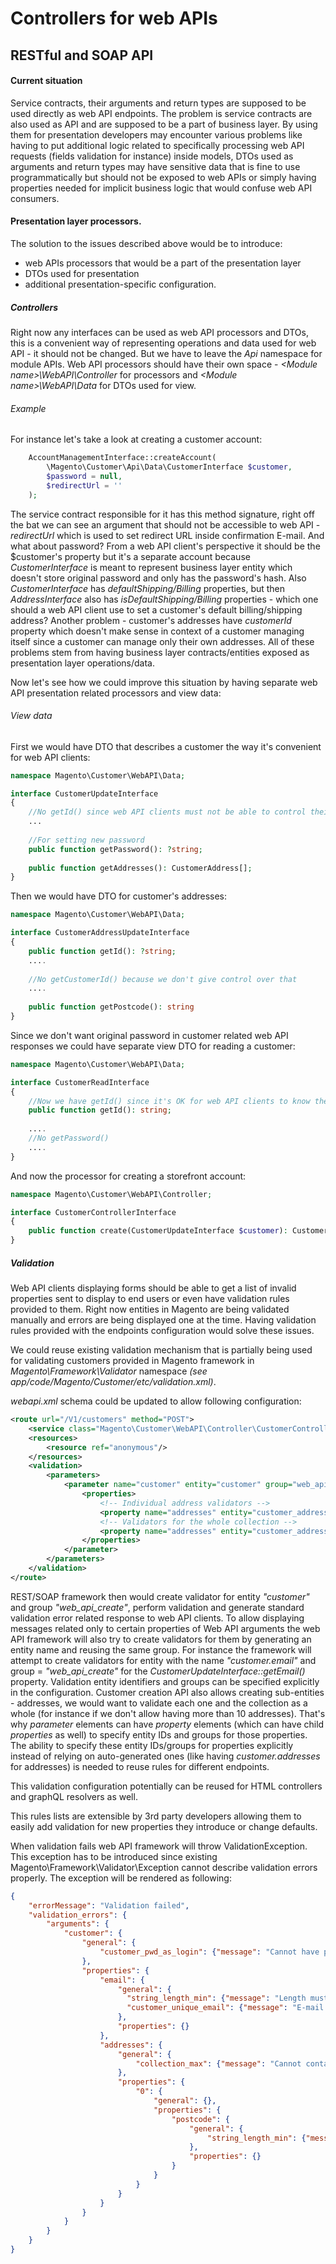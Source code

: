 # Controllers for web APIs
## RESTful and SOAP API
#### Current situation
Service contracts, their arguments and return types are supposed to be used directly
as web API endpoints. The problem is service contracts are also used as API
and are supposed to be a part of business layer. By using them for presentation developers may encounter various
problems like having to put additional logic related to specifically processing web API requests (fields validation
for instance) inside models, DTOs used as arguments and return types may have sensitive data that is fine to use programmatically but
should not be exposed to web APIs or simply having properties needed for implicit business logic that would confuse web
API consumers.
#### Presentation layer processors.
The solution to the issues described above would be to introduce:
* web APIs processors that would be a part of the
presentation layer
* DTOs used for presentation
* additional presentation-specific configuration.
##### Controllers
Right now any interfaces can be used as web API processors and DTOs, this is a convenient way of representing operations
and data used for web API - it should not be changed. But we have to leave the _Api_ namespace for module APIs. Web API
processors should have their own space - _\<Module name\>\WebAPI\Controller_ for processors and _\<Module name\>\WebAPI\Data_ for DTOs used for view.
 
###### Example
For instance let's take a look at creating a customer account:
 
```php
    AccountManagementInterface::createAccount(
        \Magento\Customer\Api\Data\CustomerInterface $customer,
        $password = null,
        $redirectUrl = ''
    );
```
 
The service contract responsible for it has this method signature, right off the bat we can see an argument that should
not be accessible to web API - _redirectUrl_ which is used to set redirect URL inside confirmation E-mail.
And what about password? From a web API client's perspective it should be the $customer's property but it's a separate
account because _CustomerInterface_ is meant to represent business layer entity which doesn't store original password
and only has the password's hash. Also _CustomerInterface_ has _defaultShipping/Billing_ properties, but then
_AddressInterface_ also has _isDefaultShipping/Billing_ properties - which one should a web API client use to set a
customer's default billing/shipping address? Another problem - customer's addresses have _customerId_ property which
doesn't make sense in context of a customer managing itself since a customer can manage only their own addresses.
All of these problems stem from having business layer contracts/entities exposed as presentation layer operations/data.
 
Now let's see how we could improve this situation by having separate web API presentation related processors and view data:
 
###### View data
First we would have DTO that describes a customer the way it's convenient for web API clients:
```php
namespace Magento\Customer\WebAPI\Data;

interface CustomerUpdateInterface
{
    //No getId() since web API clients must not be able to control their customer's ID
    ...
    
    //For setting new password
    public function getPassword(): ?string;
    
    public function getAddresses(): CustomerAddress[];
}
```
 
Then we would have DTO for customer's addresses:
```php
namespace Magento\Customer\WebAPI\Data;

interface CustomerAddressUpdateInterface
{
    public function getId(): ?string;
    ....
    
    //No getCustomerId() because we don't give control over that
    ....
    
    public function getPostcode(): string
}
```

Since we don't want original password in customer related web API responses we could have separate view DTO for reading
a customer:
```php
namespace Magento\Customer\WebAPI\Data;

interface CustomerReadInterface
{
    //Now we have getId() since it's OK for web API clients to know their customer's ID.
    public function getId(): string;
    
    ....
    //No getPassword()
    ....
}
```
 
And now the processor for creating a storefront account:
```php
namespace Magento\Customer\WebAPI\Controller;

interface CustomerControllerInterface
{
    public function create(CustomerUpdateInterface $customer): CustomerReadInterface;
}
```

##### Validation
Web API clients displaying forms should be able to get a list of invalid properties sent to display to end users or
even have validation rules provided to them. Right now entities in Magento are being validated manually and errors
are being displayed one at the time. Having validation rules provided with the endpoints configuration would solve these
issues.
 
We could reuse existing validation mechanism that is partially being used for validating customers provided in
Magento framework in _Magento\Framework\Validator_ namespace
_(see app/code/Magento/Customer/etc/validation.xml)_.
 
_webapi.xml_ schema could be updated to allow following configuration:
```xml
<route url="/V1/customers" method="POST">
    <service class="Magento\Customer\WebAPI\Controller\CustomerControllerInterface" method="create"/>
    <resources>
        <resource ref="anonymous"/>
    </resources>
    <validation>
        <parameters>
            <parameter name="customer" entity="customer" group="web_api_create">
                <properties>
                    <!-- Individual address validators -->
                    <property name="addresses" entity="customer_address" group="web_api_create_address" walk="true" />
                    <!-- Validators for the whole collection -->
                    <property name="addresses" entity="customer_addresses" group="web_api_create" walk="false" />
                </properties>
            </parameter>
        </parameters>
    </validation>
</route>
```
 
REST/SOAP framework then would create validator for entity _"customer"_ and group _"web_api_create"_, perform validation
and generate standard validation error related response to web API clients. To allow displaying messages related only to
certain properties of Web API arguments the web API framework will also try to create validators
for them by generating an entity name and reusing the same group. For instance the framework will attempt to create
validators for entity with the name _"customer.email"_ and group = _"web_api_create"_ for the
_CustomerUpdateInterface::getEmail()_ property. Validation entity identifiers and groups can be specified explicitly
in the configuration. Customer creation API also allows creating sub-entities - addresses, we would want to validate
each one and the collection as a whole (for instance if we don't allow having more than 10 addresses). That's why _parameter_ elements
can have _property_ elements (which can have child _properties_ as well) to specify entity IDs and groups for those
properties. The ability to specify these entity IDs/groups for properties explicitly instead of relying on auto-generated
ones (like having _customer.addresses_ for addresses) is needed to reuse rules for different endpoints.
 
This validation configuration potentially can be reused for HTML controllers and graphQL resolvers as well.
 
This rules lists are extensible by 3rd party developers allowing them to easily add validation for new properties
they introduce or change defaults.
 
When validation fails web API framework will throw ValidationException. This exception has to be introduced since existing
Magento\Framework\Validator\Exception cannot describe validation errors properly. The exception will be rendered as following:
 
```json
{
    "errorMessage": "Validation failed",
    "validation_errors": {
        "arguments": {
            "customer": {
                "general": {
                    "customer_pwd_as_login": {"message": "Cannot have password being equal to login"}
                },
                "properties": {
                    "email": {
                        "general": {
                          "string_length_min": {"message": "Length must be greater then 10", "min": 10},
                          "customer_unique_email": {"message": "E-mail is already in use"}
                        },
                        "properties": {}
                    },
                    "addresses": {
                        "general": {
                            "collection_max": {"message": "Cannot contain more then 10 items", "max": 10}
                        },
                        "properties": {
                            "0": {
                                "general": {},
                                "properties": {
                                    "postcode": {
                                        "general": {
                                            "string_length_min": {"message": "Length must be greater then 5", "min": 5}
                                        },
                                        "properties": {}
                                    }
                                }
                            }
                        }
                    }
                }
            }
        }
    }
}
```
